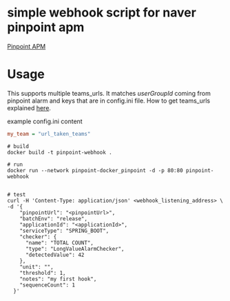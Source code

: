 # simple webhook script for naver pinpoint apm
[Pinpoint APM](https://github.com/pinpoint-apm/pinpoint)

# Usage
This supports multiple teams_urls. It matches *userGroupId* coming from pinpoint alarm and keys that are in config.ini file.    How to get teams_urls explained [here](https://learn.microsoft.com/en-us/microsoftteams/platform/webhooks-and-connectors/how-to/add-incoming-webhook?tabs=dotnet). 

example config.ini content 

```ini
my_team = "url_taken_teams"
```

```
# build
docker build -t pinpoint-webhook .

# run
docker run --network pinpoint-docker_pinpoint -d -p 80:80 pinpoint-webhook


# test 
curl -H 'Content-Type: application/json' <webhook_listening_address> \
-d '{
    "pinpointUrl": "<pinpointUrl>",
    "batchEnv": "release",
    "applicationId": "<applicationId>",
    "serviceType": "SPRING_BOOT",
    "checker": {
      "name": "TOTAL COUNT",
      "type": "LongValueAlarmChecker",
      "detectedValue": 42
    },
    "unit": "",
    "threshold": 1,
    "notes": "my first hook",
    "sequenceCount": 1
  }'

```


